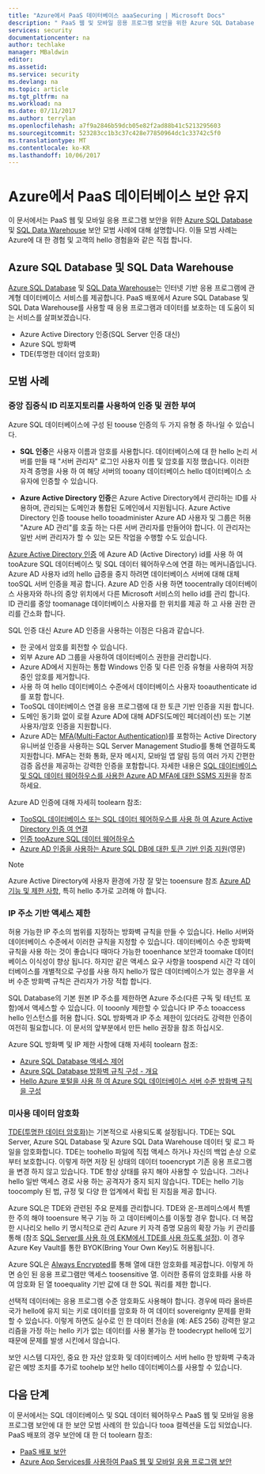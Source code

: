 ```yaml
---
title: "Azure에서 PaaS 데이터베이스 aaaSecuring | Microsoft Docs"
description: " PaaS 웹 및 모바일 응용 프로그램 보안을 위한 Azure SQL Database 및 SQL Data Warehouse 보안 모범 사례에 대해 자세히 알아봅니다. "
services: security
documentationcenter: na
author: techlake
manager: MBaldwin
editor: 
ms.assetid: 
ms.service: security
ms.devlang: na
ms.topic: article
ms.tgt_pltfrm: na
ms.workload: na
ms.date: 07/11/2017
ms.author: terrylan
ms.openlocfilehash: a7f9a2846b59dcb05e82f2ad88b41c5213295603
ms.sourcegitcommit: 523283cc1b3c37c428e77850964dc1c33742c5f0
ms.translationtype: MT
ms.contentlocale: ko-KR
ms.lasthandoff: 10/06/2017
---
```

# <a name="securing-paas-databases-in-azure"></a>Azure에서 PaaS 데이터베이스 보안 유지

이 문서에서는 PaaS 웹 및 모바일 응용 프로그램 보안을 위한 [Azure SQL Database](https://azure.microsoft.com/services/sql-database/) 및 [SQL Data Warehouse](https://azure.microsoft.com/services/sql-data-warehouse/) 보안 모범 사례에 대해 설명합니다. 이들 모범 사례는 Azure에 대 한 경험 및 고객의 hello 경험을와 같은 직접 합니다.

## <a name="azure-sql-database-and-sql-data-warehouse"></a>Azure SQL Database 및 SQL Data Warehouse
[Azure SQL Database](../sql-database/sql-database-technical-overview.md) 및 [SQL Data Warehouse](../sql-data-warehouse/sql-data-warehouse-overview-what-is.md)는 인터넷 기반 응용 프로그램에 관계형 데이터베이스 서비스를 제공합니다. PaaS 배포에서 Azure SQL Database 및 SQL Data Warehouse를 사용할 때 응용 프로그램과 데이터를 보호하는 데 도움이 되는 서비스를 살펴보겠습니다.

- Azure Active Directory 인증(SQL Server 인증 대신)
- Azure SQL 방화벽
- TDE(투명한 데이터 암호화)

## <a name="best-practices"></a>모범 사례

### <a name="use-a-centralized-identity-repository-for-authentication-and-authorization"></a>중앙 집중식 ID 리포지토리를 사용하여 인증 및 권한 부여

Azure SQL 데이터베이스에 구성 된 toouse 인증의 두 가지 유형 중 하나일 수 있습니다.

- **SQL 인증**은 사용자 이름과 암호를 사용합니다. 데이터베이스에 대 한 hello 논리 서버를 만들 때 "서버 관리자" 로그인 사용자 이름 및 암호를 지정 했습니다. 이러한 자격 증명을 사용 하 여 해당 서버의 tooany 데이터베이스 hello 데이터베이스 소유자에 인증할 수 있습니다.

- **Azure Active Directory 인증**은 Azure Active Directory에서 관리하는 ID를 사용하며, 관리되는 도메인과 통합된 도메인에서 지원됩니다. Azure Active Directory 인증 toouse hello tooadminister Azure AD 사용자 및 그룹은 허용 "Azure AD 관리"를 호출 하는 다른 서버 관리자를 만들어야 합니다. 이 관리자는 일반 서버 관리자가 할 수 있는 모든 작업을 수행할 수도 있습니다.

[Azure Active Directory 인증](../active-directory/develop/active-directory-authentication-scenarios.md) 에 Azure AD (Active Directory) id를 사용 하 여 tooAzure SQL 데이터베이스 및 SQL 데이터 웨어하우스에 연결 하는 메커니즘입니다. Azure AD 사용자 id의 hello 급증을 중지 하려면 데이터베이스 서버에 대해 대체 tooSQL 서버 인증을 제공 합니다. Azure AD 인증 사용 하면 toocentrally 데이터베이스 사용자와 하나의 중앙 위치에서 다른 Microsoft 서비스의 hello id를 관리 합니다. ID 관리를 중앙 toomanage 데이터베이스 사용자를 한 위치를 제공 하 고 사용 권한 관리를 간소화 합니다.  

SQL 인증 대신 Azure AD 인증을 사용하는 이점은 다음과 같습니다.

- 한 곳에서 암호를 회전할 수 있습니다.
- 외부 Azure AD 그룹을 사용하여 데이터베이스 권한을 관리합니다.
- Azure AD에서 지원하는 통합 Windows 인증 및 다른 인증 유형을 사용하여 저장 중인 암호를 제거합니다.
- 사용 하 여 hello 데이터베이스 수준에서 데이터베이스 사용자 tooauthenticate id를 포함 합니다.
- TooSQL 데이터베이스 연결 응용 프로그램에 대 한 토큰 기반 인증을 지원 합니다.
- 도메인 동기화 없이 로컬 Azure AD에 대해 ADFS(도메인 페더레이션) 또는 기본 사용자/암호 인증을 지원합니다.
- Azure AD는 [MFA(Multi-Factor Authentication)](../multi-factor-authentication/multi-factor-authentication.md)를 포함하는 Active Directory 유니버설 인증을 사용하는 SQL Server Management Studio를 통해 연결하도록 지원합니다. MFA는 전화 통화, 문자 메시지, 모바일 앱 알림 등의 여러 가지 간편한 검증 옵션을 제공하는 강력한 인증을 포함합니다. 자세한 내용은 [SQL 데이터베이스 및 SQL 데이터 웨어하우스를 사용한 Azure AD MFA에 대한 SSMS 지원](../sql-database/sql-database-ssms-mfa-authentication.md)을 참조하세요.

Azure AD 인증에 대해 자세히 toolearn 참조:

- [TooSQL 데이터베이스 또는 SQL 데이터 웨어하우스를 사용 하 여 Azure Active Directory 인증 여 연결](../sql-database/sql-database-aad-authentication.md)
- [인증 tooAzure SQL 데이터 웨어하우스](../sql-data-warehouse/sql-data-warehouse-authentication.md)
- [Azure AD 인증을 사용하는 Azure SQL DB에 대한 토큰 기반 인증 지원](https://blogs.msdn.microsoft.com/sqlsecurity/2016/02/09/token-based-authentication-support-for-azure-sql-db-using-azure-ad-auth/)(영문)

> [!NOTE]
> Azure Active Directory에 사용자 환경에 가장 잘 맞는 tooensure 참조 [Azure AD 기능 및 제한 사항](../sql-database/sql-database-aad-authentication.md#azure-ad-features-and-limitations), 특히 hello 추가로 고려해 야 합니다.
>
>

### <a name="restrict-access-based-on-ip-address"></a>IP 주소 기반 액세스 제한
허용 가능한 IP 주소의 범위를 지정하는 방화벽 규칙을 만들 수 있습니다. Hello 서버와 데이터베이스 수준에서 이러한 규칙을 지정할 수 있습니다. 데이터베이스 수준 방화벽 규칙을 사용 하는 것이 좋습니다 때마다 가능한 tooenhance 보안과 toomake 데이터베이스 이식성이 향상 됩니다. 하지만 같은 액세스 요구 사항을 toospend 시간 각 데이터베이스를 개별적으로 구성를 사용 하지 hello가 많은 데이터베이스가 있는 경우을 서버 수준 방화벽 규칙은 관리자가 가장 적합 합니다.

SQL Database의 기본 원본 IP 주소를 제한하면 Azure 주소(다른 구독 및 테넌트 포함)에서 액세스할 수 있습니다. 이 tooonly 제한할 수 있습니다 IP 주소 tooaccess hello 인스턴스를 허용 합니다. SQL 방화벽과 IP 주소 제한이 있더라도 강력한 인증이 여전히 필요합니다. 이 문서의 앞부분에서 만든 hello 권장을 참조 하십시오.

Azure SQL 방화벽 및 IP 제한 사항에 대해 자세히 toolearn 참조:

- [Azure SQL Database 액세스 제어](../sql-database/sql-database-control-access.md)
- [Azure SQL Database 방화벽 규칙 구성 - 개요](../sql-database/sql-database-firewall-configure.md)
- [Hello Azure 포털을 사용 하 여 Azure SQL 데이터베이스 서버 수준 방화벽 규칙을 구성](../sql-database/sql-database-configure-firewall-settings.md)

### <a name="encryption-of-data-at-rest"></a>미사용 데이터 암호화
[TDE(투명한 데이터 암호화)](https://msdn.microsoft.com/library/azure/bb934049)는 기본적으로 사용되도록 설정됩니다. TDE는 SQL Server, Azure SQL Database 및 Azure SQL Data Warehouse 데이터 및 로그 파일을 암호화합니다. TDE는 toohello 파일에 직접 액세스 하거나 자신의 백업 손상 으로부터 보호합니다. 이렇게 하면 저장 된 상태의 데이터 tooencrypt 기존 응용 프로그램을 변경 하지 않고 있습니다. TDE 항상 상태를 유지 해야 사용할 수 있습니다. 그러나 hello 일반 액세스 경로 사용 하는 공격자가 중지 되지 않습니다. TDE는 hello 기능 toocomply 된 법, 규정 및 다양 한 업계에서 확립 된 지침을 제공 합니다.

Azure SQL은 TDE와 관련된 주요 문제를 관리합니다. TDE와 온-프레미스에서 특별 한 주의 해야 tooensure 복구 기능 하 고 데이터베이스를 이동할 경우 합니다. 더 복잡 한 시나리오 hello 키 명시적으로 관리 Azure 키 자격 증명 모음의 확장 가능 키 관리를 통해 (참조 [SQL Server를 사용 하 여 EKM에서 TDE를 사용 하도록 설정](/security/encryption/enable-tde-on-sql-server-using-ekm)). 이 경우 Azure Key Vault를 통한 BYOK(Bring Your Own Key)도 허용됩니다.

Azure SQL은 [Always Encrypted](/sql/relational-databases/security/encryption/always-encrypted-database-engine)를 통해 열에 대한 암호화를 제공합니다. 이렇게 하면 승인 된 응용 프로그램만 액세스 toosensitive 열. 이러한 종류의 암호화를 사용 하 여 암호화 된 열 tooequality 기반 값에 대 한 SQL 쿼리를 제한 합니다.

선택적 데이터에는 응용 프로그램 수준 암호화도 사용해야 합니다. 경우에 따라 올바른 국가 hello에 유지 되는 키로 데이터를 암호화 하 여 데이터 sovereignty 문제를 완화할 수 있습니다. 이렇게 하면도 실수로 인 한 데이터 전송을 (예: AES 256) 강력한 알고리즘을 가정 하는 hello 키가 없는 데이터를 사용 불가능 한 toodecrypt hello에 있기 때문에 문제를 발생 시킨에서 않습니다.

보안 시스템 디자인, 중요 한 자산 암호화 및 데이터베이스 서버 hello 한 방화벽 구축과 같은 예방 조치를 추가로 toohelp 보안 hello 데이터베이스를 사용할 수 있습니다.

## <a name="next-steps"></a>다음 단계
이 문서에서는 SQL 데이터베이스 및 SQL 데이터 웨어하우스 PaaS 웹 및 모바일 응용 프로그램 보안에 대 한 보안 모범 사례의 한 있습니다 tooa 컬렉션을 도입 되었습니다. PaaS 배포의 경우 보안에 대 한 더 toolearn 참조:

- [PaaS 배포 보안](security-paas-deployments.md)
- [Azure App Services를 사용하여 PaaS 웹 및 모바일 응용 프로그램 보안](security-paas-applications-using-app-services.md)

